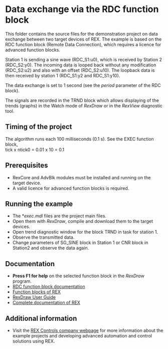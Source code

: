 ﻿Data exchange via the RDC function block 
========================================
 
This folder contains the source files for the demonstration project on data
exchange between two target devices of REX. The example is 
based on the RDC function block (Remote Data Connection), which requires a 
licence for advanced function blocks.

Station 1 is sending a sine wave (RDC_S1:u0), which is received by Station 2 
(RDC_S2:y0). The incoming data is looped back without any modification 
(RDC_S2:u2) and also with an offset (RDC_S2:u10). The loopback data is then 
received by station 1 (RDC_S1:y2 and RDC_S1:y10). 

The data exchange is set to 1 second (see the *period* parameter of the RDC 
block).

The signals are recorded in the TRND block which allows displaying of the trends 
(graphs) in the Watch mode of *RexDraw* or in the *RexView* diagnostic tool. 

## Timing of the project ##

The algorithm runs each 100 milliseconds (0.1 s). See the EXEC function block,  
tick x ntick0 = 0.01 x 10 = 0.1

## Prerequisites ##
- RexCore and AdvBlk modules must be installed and running on the target device.
- A valid licence for advanced function blocks is required.

## Running the example ##
- The **exec.mdl* files are the project main files.
- Open them with *RexDraw*, compile and download them to the target devices.
- Open trend diagnostic window for the block TRND in task for station 1.
- Observe the transmitted data.
- Change parameters of SG_SINE block in Station 1 or CNR block in Station2 and observe
the data again.

## Documentation ##

- **Press F1 for help** on the selected function block in the *RexDraw* program.
- [RDC function block documentation](https://www.rexcontrols.com/media/2.50.4/doc/ENGLISH/MANUALS/BRef/RDC.html)
- [Function blocks of REX](https://www.rexcontrols.com/media/2.50.4/doc/ENGLISH/MANUALS/BRef/BRef_ENG.html)
- [RexDraw User Guide](https://www.rexcontrols.com/media/2.50.4/doc/ENGLISH/MANUALS/RexDraw/RexDraw_ENG.html)
- [Complete documentation of REX](http://www.rexcontrols.com/documentation-and-support)

## Additional information ##

- Visit the [REX Controls company webpage](http://www.rexcontrols.com) 
for more information about the example projects and developing advanced 
automation and control solutions using REX.